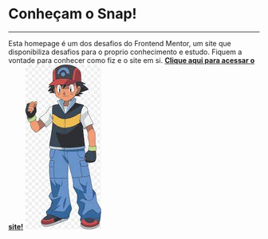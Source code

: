 # Conheçam o Snap!
***

Esta homepage é um dos desafios do Frontend Mentor, um site que disponibiliza desafios para o proprio conhecimento e estudo.
Fiquem a vontade para conhecer como fiz e o site em si.
**[Clique aqui para acessar o site!](viniciuskenji7.github.io/snap)**
![Alt text](download.jpg)